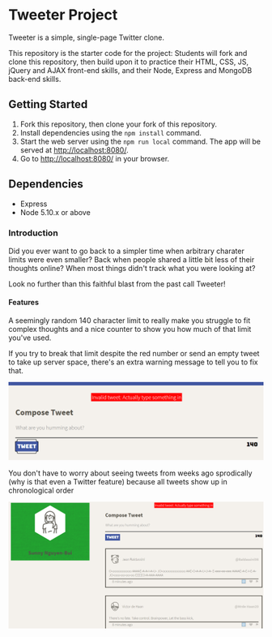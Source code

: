 # Tweeter Project

Tweeter is a simple, single-page Twitter clone.

This repository is the starter code for the project: Students will fork and clone this repository, then build upon it to practice their HTML, CSS, JS, jQuery and AJAX front-end skills, and their Node, Express and MongoDB back-end skills.

## Getting Started

1. Fork this repository, then clone your fork of this repository.
2. Install dependencies using the `npm install` command.
3. Start the web server using the `npm run local` command. The app will be served at <http://localhost:8080/>.
4. Go to <http://localhost:8080/> in your browser.

## Dependencies

- Express
- Node 5.10.x or above

### Introduction

Did you ever want to go back to a simpler time when arbitrary charater limits were even smaller? Back when people shared a little bit less of their thoughts online? When most things didn't track what you were looking at?

Look no further than this faithful blast from the past call Tweeter!

#### Features

A seemingly random 140 character limit to really make you struggle to fit complex thoughts and a nice counter to show you how much of that limit you've used.

If you try to break that limit despite the red number or send an empty tweet to take up server space, there's an extra warning message to tell you to fix that.

!["Screenshot of error message"](/docs/empty-tweet-error.png)

You don't have to worry about seeing tweets from weeks ago sprodically (why is that even a Twitter feature) because all tweets show up in chronological order

!["Screenshot of timeline"](/docs/timeline.png)